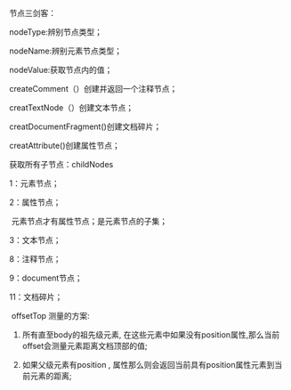 节点三剑客：

nodeType:辨别节点类型；

nodeName:辨别元素节点类型；

nodeValue:获取节点内的值；

createComment（）创建并返回一个注释节点；

creatTextNode（）创建文本节点；

creatDocumentFragment()创建文档碎片；

creatAttribute()创建属性节点；

获取所有子节点：childNodes

1：元素节点；

2：属性节点；

​    元素节点才有属性节点；是元素节点的子集；

3：文本节点；

8：注释节点；

9：document节点；

11：文档碎片；

​	offsetTop 测量的方案: 

1. 所有直至body的祖先级元素, 在这些元素中如果没有position属性,那么当前offset会测量元素距离文档顶部的值;

2. 如果父级元素有position , 属性那么则会返回当前具有position属性元素到当前元素的距离;

